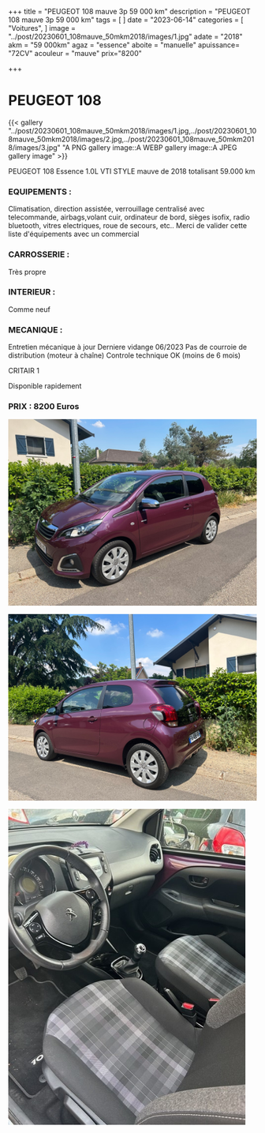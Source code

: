 +++
title = "PEUGEOT 108 mauve 3p 59 000 km"
description = "PEUGEOT 108 mauve 3p 59 000 km"
tags = [
]
date = "2023-06-14"
categories = [
    "Voitures",
]
image = "../post/20230601_108mauve_50mkm2018/images/1.jpg"
adate = "2018"
akm = "59 000km"
agaz = "essence"
aboite = "manuelle"
apuissance= "72CV"
acouleur = "mauve"
prix="8200"

+++

# PEUGEOT 108

{{< gallery "../post/20230601_108mauve_50mkm2018/images/1.jpg,../post/20230601_108mauve_50mkm2018/images/2.jpg,../post/20230601_108mauve_50mkm2018/images/3.jpg" "A PNG gallery image::A WEBP gallery image::A JPEG gallery image" >}}


PEUGEOT 108 Essence 1.0L VTI STYLE mauve de 2018 totalisant 59.000 km

### EQUIPEMENTS :
Climatisation, direction assistée, verrouillage centralisé avec telecommande, airbags,volant cuir, ordinateur de bord, sièges isofix, radio bluetooth, vitres electriques, roue de secours, etc..
Merci de valider cette liste d'équipements avec un commercial

### CARROSSERIE :
Très propre

### INTERIEUR :
Comme neuf

### MECANIQUE :
Entretien mécanique à jour 
Derniere vidange 06/2023
Pas de courroie de distribution (moteur à chaîne)
Controle technique OK (moins de 6 mois)

CRITAIR 1



Disponible rapidement

### PRIX : 8200 Euros


<!-- more -->


![](images/1.jpg)

![](images/2.jpg)

![](images/3.jpg)

